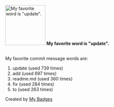 <img src="https://my-badges.github.io/my-badges/favorite-word.png" alt="My favorite word is &quot;update&quot;." title="My favorite word is &quot;update&quot;." width="128">
<strong>My favorite word is &quot;update&quot;.</strong>
<br><br>

My favorite commit message words are:

1. update (used 739 times)
2. add (used 697 times)
3. readme.md (used 360 times)
4. fix (used 284 times)
5. to (used 263 times)


Created by <a href="https://github.com/my-badges/my-badges">My Badges</a>